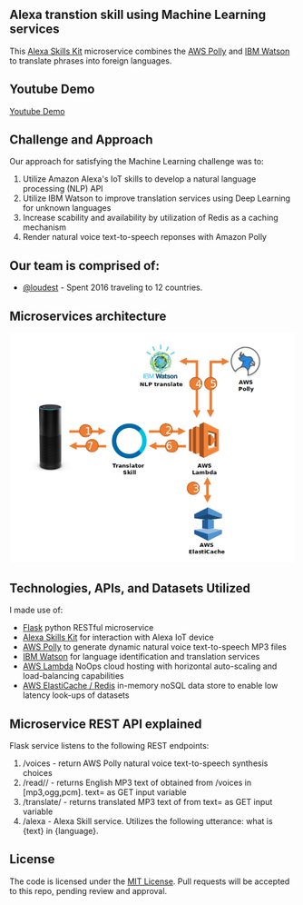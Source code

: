 ## Alexa transtion skill using Machine Learning services

This [Alexa Skills Kit](https://developer.amazon.com/alexa-skills-kit) microservice combines the [AWS Polly](https://aws.amazon.com/polly/) and [IBM Watson](https://www.ibm.com/watson/developercloud/natural-language-understanding.html) to translate phrases into foreign languages. 

## Youtube Demo

[Youtube Demo](https://youtu.be/AtzRwTrjsgw)

## Challenge and Approach

Our approach for satisfying the Machine Learning challenge was to:

1. Utilize Amazon Alexa's IoT skills to develop a natural language processing (NLP) API
2. Utilize IBM Watson to improve translation services using Deep Learning for unknown languages
3. Increase scability and availability by utilization of Redis as a caching mechanism
4. Render natural voice text-to-speech reponses with Amazon Polly

## Our team is comprised of:

- [@loudest](https://github.com/loudest) - Spent 2016 traveling to 12 countries.

## Microservices architecture

![architecture](docs/architecture.png)

## Technologies, APIs, and Datasets Utilized

I made use of:
- [Flask](http://flask.pocoo.org/) python RESTful microservice
- [Alexa Skills Kit](http://opencv.org/) for interaction with Alexa IoT device
- [AWS Polly](https://aws.amazon.com/polly/) to generate dynamic natural voice text-to-speech MP3 files
- [IBM Watson](https://www.ibm.com/watson/developercloud/natural-language-understanding.html) for language identification and translation services
- [AWS Lambda](http://github.com/mrdoob/stats.js) NoOps cloud hosting with horizontal auto-scaling and load-balancing capabilities
- [AWS ElastiCache / Redis](https://aws.amazon.com/elasticache/) in-memory noSQL data store to enable low latency look-ups of datasets

## Microservice REST API explained
Flask service listens to the following REST endpoints:
1. /voices - return AWS Polly natural voice text-to-speech synthesis choices
2. /read/<voiceId>/<outputFormat> - returns English MP3 text of <voiceId> obtained from /voices in <outputFormat>[mp3,ogg,pcm].  text=<string> as GET input variable
3. /translate/<language> - returns translated <language> MP3 text of from text=<string> as GET input variable
4. /alexa - Alexa Skill service.  Utilizes the following utterance: what is {text} in {language}.

## License 
The code is licensed under the [MIT License](LICENSE.md). Pull requests will be accepted to this repo, pending review and approval.
